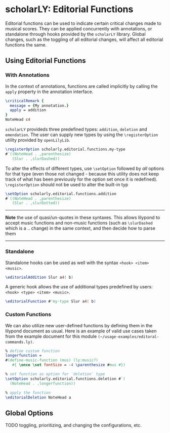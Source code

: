 # scholarLY: Editorial Functions

Editorial functions can be used to indicate certain critical changes
made to musical scores. They can be applied concurrently with
annotations, or standalone through hooks provided by the `scholarLY`
library. Global changes, such as the toggling of all editorial changes, will affect all editorial functions the same.

## Using Editorial Functions

### With Annotations

In the context of annotations, functions are called implicitly by calling the `apply` property in the annotation interface.

```lilypond
\criticalRemark {
  message = {My annotation.}
  apply = addition
}
NoteHead c4
```

`scholarLY` provideds three predefined types: `addition`, `deletion` and
`emendation`. The user can supply new types by using the `\registerOption`
utility provided by `openLilyLib`.

```lilypond
\registerOption scholarly.editorial.functions.my-type
#`((NoteHead . ,parenthesize)
   (Slur . ,slurDashed))
```

To alter the effects of different types, use `\setOption` followed by *all* options for that type (even those not changed -
because this utility does not keep track of what has been previously for the option set once it
is redefined). `\registerOption` should not be used to alter the built-in typ

```lilypond
\setOption scholarly.editorial.functions.addition
#`((NoteHead . ,parenthesize)
   (Slur . ,slurDotted))
```

* * *
**Note** the use of quasi/un-quotes in these syntaxes. This allows lilypond to accept music functions and non-music functions (such as `\slurDashed` which is a .. change) in the same context, and then decide how to parse them

***

### Standalone

Standalone hooks can be used as well with the syntax `<hook> <item> <music>`.

```lilypond
\editorialAddition Slur a4( b)
```

A generic hook allows the
use of additional types predefined by users: `<hook> <type> <item> <music>`.

```lilypond
\editorialFunction #'my-type Slur a4( b)
```

### Custom Functions

We can also utilize new user-defined functions by defining them in the lilypond document as usual. Here is an example of valid use cases taken from the example document for this module `(~/usage-examples/editoral-commands.ly)`.

```lilypond
% define custom function
longerfunction =
#(define-music-function (mus) (ly:music?)
   #{ \once \set fontSize = -4 \parenthesize #mus #})

% set function as option for `deletion` type
\setOption scholarly.editorial.functions.deletion #`(
  (NoteHead . ,longerfunction))

% apply the function
\editorialDeletion NoteHead a
```

## Global Options

TODO
toggling, prioritizing, and changing the configurations, etc.
